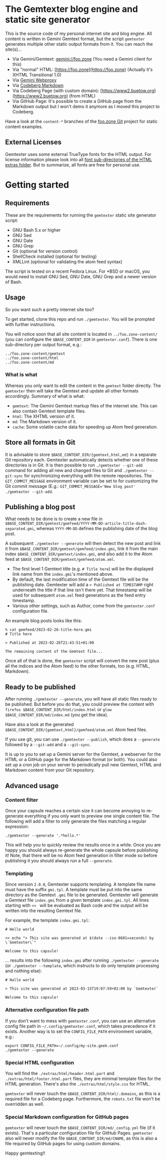 The Gemtexter blog engine and static site generator
===================================================

This is the source code of my personal internet site and blog engine. All content is written in Gemini Gemtext format, but the script `gemtexter` generates multiple other static output formats from it. You can reach the site(s)...

* Via Gemini/Gemtext: [gemini://foo.zone](gemini://foo.zone)  (You need a Gemini client for this)
* Via "normal" HTML: [https://foo.zone](https://foo.zone) (Actually it's XHTML Transitional 1.0)
* Via [Gemini Webproxy](https://portal.mozz.us/gemini/foo.zone)
* Via [Codeberg Markdown](https://codeberg.org/snonux/foo.zone/src/branch/content-md/index.md)
* Via Codeberg Page (with custom domain): [https://www2.buetow.org](https://www2.buetow.org) (from HTML)
* Via GitHub Page: It's possible to create a GitHub page from the Markdown output but I won't demo it anymore as I moved this project to Codeberg.

Have a look at the `content-*` branches of the [foo.zone Git](https://codeberg.org/snonux/foo.zone) project for static content examples.

## External Licenses

Gemtexter uses some external TrueType fonts for the HTML output. For license information please look into all [font sub-directories of the HTML extras folder](./extras/html). But to summarize, all fonts are free for personal use.

# Getting started

## Requirements

These are the requirements for running the `gemtexter` static site generator script:

* GNU Bash 5.x or higher
* GNU Sed
* GNU Date
* GNU Grep
* Git (optional for version control)
* ShellCheck installed (optional for testing)
* XMLLint (optional for validating the atom feed syntax)

The script is tested on a recent Fedora Linux. For *BSD or macOS, you would need to install GNU Sed, GNU Date, GNU Grep and a newer version of Bash.

## Usage

So you want such a pretty internet site too?

To get started, clone this repo and run `./gemtexter`. You will be prompted with further instructions.

You will notice soon that all site content is located in `../foo.zone-content/` (you can configure the `$BASE_CONTENT_DIR` in `gemtexter.conf`). There is one sub-directory per output format, e.g.:

```
../foo.zone-content/gemtext
../foo.zone-content/html
../foo.zone-content/md
```

### What is what

Whereas you only want to edit the content in the `gemtext` folder directly. The `gemtexter` then will take the Gemtext and update all other formats accordingly. Summary of what is what:

* `gemtext`: The Gemini Gemtext markup files of the internet site. This can also contain Gemtext template files.
* `html`: The XHTML version of it.
* `md`: The Markdown version of it. 
* `cache`: Some volatile cache data for speeding up Atom feed generation.

## Store all formats in Git

It is advisable to store `$BASE_CONTENT_DIR/{gemtext,html,md}` in a separate Git repository each. Gemtexter automatically detects whether one of these directories is in Git. It is then possible to run `./gemtexter --git-add` command for adding all new and changed files to Git and `./gemtexter --git-sync` for synchronizing everything with the remote repositories.  The `GIT_COMMIT_MESSAGE` environment variable can be set to for customizing the Git commit message (E.g.: `GIT_COMMIT_MESSAGE='New blog post' ./gemtexter --git-add`.

## Publishing a blog post

What needs to be done is to create a new file in `$BASE_CONTENT_DIR/gemtext/gemfeed/YYYY-MM-DD-article-title-dash-separated.gmi`, whereas `YYYY-MM-DD` defines the publishing date of the blog post.

A subsequent `./gemtexter --generate` will then detect the new post and link it from `$BASE_CONTENT_DIR/gemtext/gemfeed/index.gmi`, link it from the main index `$BASE_CONTENT_DIR/gemtext/index.gmi`, and also add it to the Atom feed at `$BASE_CONTENT_DIR/gemtext/gemfeed/atom.xml`.

* The first level 1 Gemtext title (e.g. `# Title here`) will be the displayed link name from the `index.gmi`'s mentioned above.
* By default, the last modification time of the Gemtext file will be the publishing date. Gemtexter will add a `> Published at TIMESTAMP` right underneath the title if that line isn't there yet. That timestamp will be used for subsequent `atom.xml` feed generations as the feed entry timestamp.
* Various other settings, such as Author, come from the `gemtexter.conf` configuration file. 

An example blog posts looks like this:

```
% cat gemfeed/2023-02-26-title-here.gmi
# Title here

> Published at 2023-02-26T21:43:51+01:00

The remaining content of the Gemtext file...
```

Once all of that is done, the `gemtexter` script will convert the new post (plus all the indices and the Atom feed) to the other formats, too (e.g. HTML, Markdown).

## Ready to be published

After running `./gemtexter --generate`, you will have all static files ready to be published. But before you do that, you could preview the content with `firefox $BASE_CONTENT_DIR/html/index.html` or `glow $BASE_CONTENT_DIR/md/index.md` (you get the idea).

Have also a look at the generated `$BASE_CONTENT_DIR/{gemtext,html}/gemfeed/atom.xml` Atom feed files.

If you use git, you can use `./gemtexter --publish`, which does a `--generate` followed by a `--git-add` and a `--git-sync`.

It is up to you to set up a Gemini server for the Gemtext, a webserver for the HTML or a GitHub page for the Markdown format (or both). You could also set up a cron job on your server to periodically pull new Gemtext, HTML and Markdown content from your Git repository.

## Advanced usage

### Content filter

Once your capsule reaches a certain size it can become annoying to re-generate everything if you only want to preview one single content file. The following will add a filter to only generate the files matching a regular expression:

```
./gemtexter --generate '.*hello.*'
```

This will help you to quickly review the results once in a while. Once you are happy you should always re-generate the whole capsule before publishing it! Note, that there will be no Atom feed generation in filter mode so before publishing it you should always run a full `--generate`.

### Templating

Since version `2.0.0`, Gemtexter supports templating. A template file name must have the suffix `gmi.tpl`. A template must be put into the same directory as the Gemtext `.gmi` file to be generated. Gemtexter will generate a Gemtext file `index.gmi` from a given template `index.gmi.tpl`. All lines starting with `<< ` will be evaluated as Bash code and the output will be written into the resulting Gemtext file. 

For example, the template `index.gmi.tpl`:

```
# Hello world

<< echo "> This site was generated at $(date --iso-8601=seconds) by \`Gemtexter\`"

Welcome to this capsule!
```

... results into the following `index.gmi` after running `./gemtexter --generate` (or `./gemtexter --template`, which instructs to do only template processing and nothing else):

```
# Hallo world

> This site was generated at 2023-03-15T19:07:59+02:00 by `Gemtexter`

Welcome to this capsule!
```

### Alternative configuration file path

If you don't want to mess with `gemtexter.conf`, you can use an alternative config file path in `~/.config/gemtexter.conf`, which takes precedence if it exists. Another way is to set the `CONFIG_FILE_PATH` environment variable, e.g.:

```
export CONFIG_FILE_PATH=~/.config/my-site.geek.conf
./gemtexter --generate
```

### Special HTML configuration

You will find the `./extras/html/header.html.part` and `./extras/html/footer.html.part` files, they are minimal template files for the HTML generation. There's also the `./extras/html/style.css` for HTML.

`gemtexter` will never touch the `$BASE_CONTENT_DIR/html/.domains`, as this is a required file for a Codeberg page. Furthermore, the `robots.txt` file won't be overridden as well.

### Special Markdown configuration for GitHub pages

`gemtexter` will never touch the `$BASE_CONTENT_DIR/md/_config.yml` file (if it exists). That's a particular configuration file for GitHub Pages. `gemtexter` also will never modify the file `$BASE_CONTENT_DIR/md/CNAME`, as this is also a file required by GitHub pages for using custom domains.

Happy gemtexting!!
